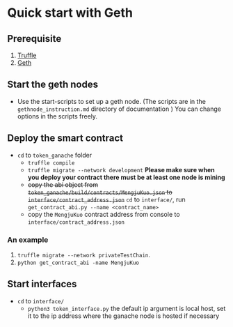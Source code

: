 # Quick start with Geth

## Prerequisite
1. [Truffle](https://truffleframework.com/truffle)
2. [Geth](https://geth.ethereum.org/downloads/)

## Start the geth nodes
- Use the start-scripts to set up a geth node. (The scripts are in the `gethnode_instruction.md` directory of documentation ) You can change options in the scripts freely.


## Deploy the smart contract 
- `cd` to `token_ganache` folder
    - `truffle compile`
    - `truffle migrate --network development`  **Please make sure when you deploy your contract there must be at least one node is mining** <br> 
    - ~~copy the abi object from `token_ganache/build/contracts/MengjuKuo.json` to `interface/contract_address.json`~~ `cd` to `interface/`, run `get_contract_abi.py --name <contract_name>` 
    - copy the `MengjuKuo` contract address from console to `interface/contract_address.json`

### An example
1. `truffle migrate --network privateTestChain`.  
2. `python get_contract_abi -name MengjuKuo`


## Start interfaces
- `cd` to `interface/`
    - `python3 token_interface.py`  the default ip argument is local host, set it to the ip address where the ganache node is hosted if necessary
    




